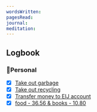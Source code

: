```yaml
---
wordsWritten: 
pagesRead: 
journal: 
meditation:
---
```



## Logbook

### 🏡Personal
- [x] [Take out garbage](things:///show?id=BApyPJx9ZDf9GpvCpC7D73)
- [x] [Take out recycling](things:///show?id=H3mfxoepbVF7djGYiS1DmF)
- [x] [Transfer money to EIJ account](things:///show?id=5NMQgLutL6gkJDKTyCC5fN)
- [x] [food - 36.56 & books - 10.80](things:///show?id=QtJwcvDgFmgJ7mvVnz7TCC)